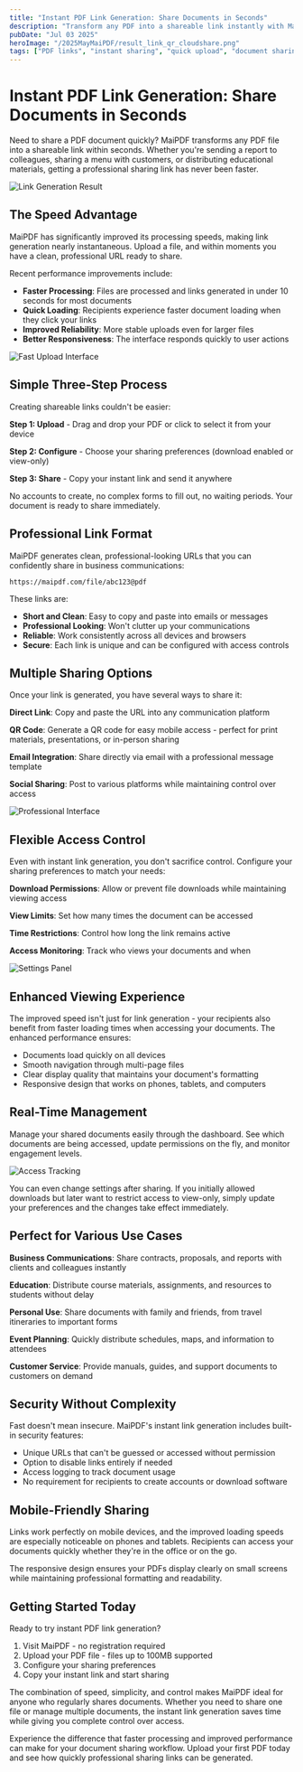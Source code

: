```yaml
---
title: "Instant PDF Link Generation: Share Documents in Seconds"
description: "Transform any PDF into a shareable link instantly with MaiPDF. No registration required, fast loading speeds, and complete control over access permissions."
pubDate: "Jul 03 2025"
heroImage: "/2025MayMaiPDF/result_link_qr_cloudshare.png"
tags: ["PDF links", "instant sharing", "quick upload", "document sharing"]
---
```


# Instant PDF Link Generation: Share Documents in Seconds

Need to share a PDF document quickly? MaiPDF transforms any PDF file into a shareable link within seconds. Whether you're sending a report to colleagues, sharing a menu with customers, or distributing educational materials, getting a professional sharing link has never been faster.

![Link Generation Result](/2025MayMaiPDF/result_link_qr_cloudshare.png)

## The Speed Advantage

MaiPDF has significantly improved its processing speeds, making link generation nearly instantaneous. Upload a file, and within moments you have a clean, professional URL ready to share.

Recent performance improvements include:
- **Faster Processing**: Files are processed and links generated in under 10 seconds for most documents
- **Quick Loading**: Recipients experience faster document loading when they click your links
- **Improved Reliability**: More stable uploads even for larger files
- **Better Responsiveness**: The interface responds quickly to user actions

![Fast Upload Interface](/2025MayMaiPDF/upload_in_cloudshare.png)

## Simple Three-Step Process

Creating shareable links couldn't be easier:

**Step 1: Upload** - Drag and drop your PDF or click to select it from your device

**Step 2: Configure** - Choose your sharing preferences (download enabled or view-only)

**Step 3: Share** - Copy your instant link and send it anywhere

No accounts to create, no complex forms to fill out, no waiting periods. Your document is ready to share immediately.

## Professional Link Format

MaiPDF generates clean, professional-looking URLs that you can confidently share in business communications:

```
https://maipdf.com/file/abc123@pdf
```

These links are:
- **Short and Clean**: Easy to copy and paste into emails or messages
- **Professional Looking**: Won't clutter up your communications
- **Reliable**: Work consistently across all devices and browsers
- **Secure**: Each link is unique and can be configured with access controls

## Multiple Sharing Options

Once your link is generated, you have several ways to share it:

**Direct Link**: Copy and paste the URL into any communication platform

**QR Code**: Generate a QR code for easy mobile access - perfect for print materials, presentations, or in-person sharing

**Email Integration**: Share directly via email with a professional message template

**Social Sharing**: Post to various platforms while maintaining control over access

![Professional Interface](/2025MayMaiPDF/Home_Landing.png)

## Flexible Access Control

Even with instant link generation, you don't sacrifice control. Configure your sharing preferences to match your needs:

**Download Permissions**: Allow or prevent file downloads while maintaining viewing access

**View Limits**: Set how many times the document can be accessed

**Time Restrictions**: Control how long the link remains active

**Access Monitoring**: Track who views your documents and when

![Settings Panel](/2025MayMaiPDF/settings_in_cloudshare.png)

## Enhanced Viewing Experience

The improved speed isn't just for link generation - your recipients also benefit from faster loading times when accessing your documents. The enhanced performance ensures:

- Documents load quickly on all devices
- Smooth navigation through multi-page files
- Clear display quality that maintains your document's formatting
- Responsive design that works on phones, tablets, and computers

## Real-Time Management

Manage your shared documents easily through the dashboard. See which documents are being accessed, update permissions on the fly, and monitor engagement levels.

![Access Tracking](/2025MayMaiPDF/PDF_ACCESS_RECORDS.png)

You can even change settings after sharing. If you initially allowed downloads but later want to restrict access to view-only, simply update your preferences and the changes take effect immediately.

## Perfect for Various Use Cases

**Business Communications**: Share contracts, proposals, and reports with clients and colleagues instantly

**Education**: Distribute course materials, assignments, and resources to students without delay

**Personal Use**: Share documents with family and friends, from travel itineraries to important forms

**Event Planning**: Quickly distribute schedules, maps, and information to attendees

**Customer Service**: Provide manuals, guides, and support documents to customers on demand

## Security Without Complexity

Fast doesn't mean insecure. MaiPDF's instant link generation includes built-in security features:

- Unique URLs that can't be guessed or accessed without permission
- Option to disable links entirely if needed
- Access logging to track document usage
- No requirement for recipients to create accounts or download software

## Mobile-Friendly Sharing

Links work perfectly on mobile devices, and the improved loading speeds are especially noticeable on phones and tablets. Recipients can access your documents quickly whether they're in the office or on the go.

The responsive design ensures your PDFs display clearly on small screens while maintaining professional formatting and readability.

## Getting Started Today

Ready to try instant PDF link generation?

1. Visit MaiPDF - no registration required
2. Upload your PDF file - files up to 100MB supported
3. Configure your sharing preferences
4. Copy your instant link and start sharing

The combination of speed, simplicity, and control makes MaiPDF ideal for anyone who regularly shares documents. Whether you need to share one file or manage multiple documents, the instant link generation saves time while giving you complete control over access.

Experience the difference that faster processing and improved performance can make for your document sharing workflow. Upload your first PDF today and see how quickly professional sharing links can be generated.
